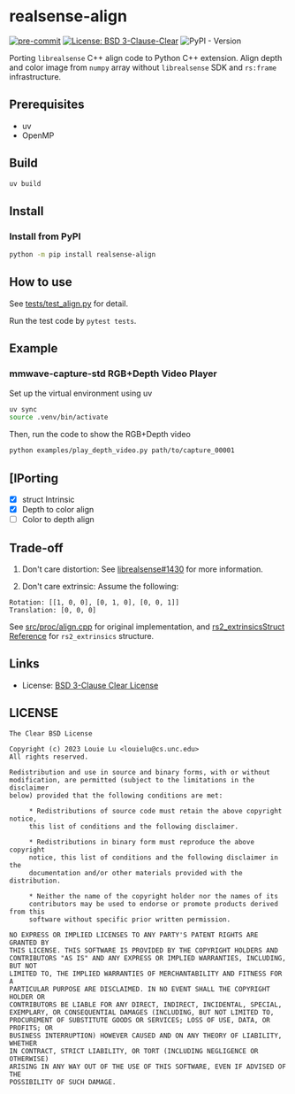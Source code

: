 realsense-align
===============

[![pre-commit](https://img.shields.io/badge/pre--commit-enabled-brightgreen?logo=pre-commit)](https://github.com/pre-commit/pre-commit)
[![License: BSD 3-Clause-Clear](https://img.shields.io/badge/License-BSD%203--Clause--Clear-green.svg)](https://spdx.org/licenses/BSD-3-Clause-Clear.html)
![PyPI - Version](https://img.shields.io/pypi/v/realsense-align)

Porting `librealsense` C++ align code to Python C++ extension. Align
depth and color image from `numpy` array without `librealsense` SDK
and `rs:frame` infrastructure.

Prerequisites
-------------

* uv
* OpenMP

Build
-----

```bash
uv build
```

Install
-------

### Install from PyPI

```bash
python -m pip install realsense-align
```

How to use
----------

See [tests/test_align.py](tests/test_align.py) for detail.

Run the test code by `pytest tests`.

Example
-------

### mmwave-capture-std RGB+Depth Video Player

Set up the virtual environment using uv

```bash
uv sync
source .venv/bin/activate
```

Then, run the code to show the RGB+Depth video

```bash
python examples/play_depth_video.py path/to/capture_00001
```

[IPorting
-------

* [x] struct Intrinsic
* [x] Depth to color align
* [ ] Color to depth align

Trade-off
---------

1. Don't care distortion: See
[librealsense#1430](https://github.com/IntelRealSense/librealsense/issues/1430#issuecomment-375945916)
for more information.

1. Don't care extrinsic: Assume the following:

```en
Rotation: [[1, 0, 0], [0, 1, 0], [0, 0, 1]]
Translation: [0, 0, 0]
```

See
[src/proc/align.cpp](https://github.com/IntelRealSense/librealsense/blob/8ffb17b027e100c2a14fa21f01f97a1921ec1e1b/src/proc/align.cpp#L169)
for original implementation, and [rs2_extrinsicsStruct
Reference](https://intelrealsense.github.io/librealsense/doxygen/structrs2__extrinsics.html)
for `rs2_extrinsics` structure.

Links
-----

* License: [BSD 3-Clause Clear License](https://github.com/mlouielu/realsense-align/blob/main/LICENSE)

LICENSE
-------

```text
The Clear BSD License

Copyright (c) 2023 Louie Lu <louielu@cs.unc.edu>
All rights reserved.

Redistribution and use in source and binary forms, with or without
modification, are permitted (subject to the limitations in the disclaimer
below) provided that the following conditions are met:

     * Redistributions of source code must retain the above copyright notice,
     this list of conditions and the following disclaimer.

     * Redistributions in binary form must reproduce the above copyright
     notice, this list of conditions and the following disclaimer in the
     documentation and/or other materials provided with the distribution.

     * Neither the name of the copyright holder nor the names of its
     contributors may be used to endorse or promote products derived from this
     software without specific prior written permission.

NO EXPRESS OR IMPLIED LICENSES TO ANY PARTY'S PATENT RIGHTS ARE GRANTED BY
THIS LICENSE. THIS SOFTWARE IS PROVIDED BY THE COPYRIGHT HOLDERS AND
CONTRIBUTORS "AS IS" AND ANY EXPRESS OR IMPLIED WARRANTIES, INCLUDING, BUT NOT
LIMITED TO, THE IMPLIED WARRANTIES OF MERCHANTABILITY AND FITNESS FOR A
PARTICULAR PURPOSE ARE DISCLAIMED. IN NO EVENT SHALL THE COPYRIGHT HOLDER OR
CONTRIBUTORS BE LIABLE FOR ANY DIRECT, INDIRECT, INCIDENTAL, SPECIAL,
EXEMPLARY, OR CONSEQUENTIAL DAMAGES (INCLUDING, BUT NOT LIMITED TO,
PROCUREMENT OF SUBSTITUTE GOODS OR SERVICES; LOSS OF USE, DATA, OR PROFITS; OR
BUSINESS INTERRUPTION) HOWEVER CAUSED AND ON ANY THEORY OF LIABILITY, WHETHER
IN CONTRACT, STRICT LIABILITY, OR TORT (INCLUDING NEGLIGENCE OR OTHERWISE)
ARISING IN ANY WAY OUT OF THE USE OF THIS SOFTWARE, EVEN IF ADVISED OF THE
POSSIBILITY OF SUCH DAMAGE.
```
